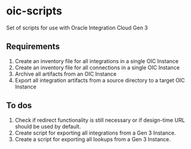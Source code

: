# oic-scripts
Set of scripts for use with Oracle Integration Cloud Gen 3

## Requirements

1. Create an inventory file for all integrations in a single OIC Instance
2. Create an inventory file for all connections in a single OIC Instance
3. Archive all artifacts from an OIC Instance
4. Export all integration artifacts from a source directory to a target OIC Instance


## To dos

1. Check if redirect functionality is still necessary or if design-time URL should be used by default.
2. Create script for exporting all integrations from a Gen 3 Instance.
3. Create a script for exporting all lookups from a Gen 3 Instance.

